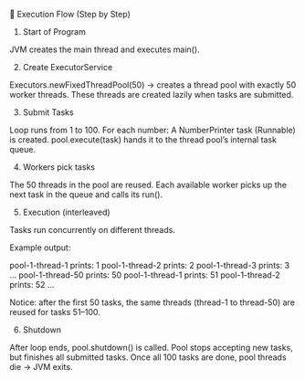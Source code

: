 🔹 Execution Flow (Step by Step)

1. Start of Program

JVM creates the main thread and executes main().

2. Create ExecutorService

Executors.newFixedThreadPool(50) → creates a thread pool with exactly 50 worker threads.
These threads are created lazily when tasks are submitted.

3. Submit Tasks

Loop runs from 1 to 100.
For each number:
A NumberPrinter task (Runnable) is created.
pool.execute(task) hands it to the thread pool’s internal task queue.

4. Workers pick tasks

The 50 threads in the pool are reused.
Each available worker picks up the next task in the queue and calls its run().

5. Execution (interleaved)

Tasks run concurrently on different threads.

Example output:

pool-1-thread-1 prints: 1
pool-1-thread-2 prints: 2
pool-1-thread-3 prints: 3
...
pool-1-thread-50 prints: 50
pool-1-thread-1 prints: 51
pool-1-thread-2 prints: 52
...

Notice: after the first 50 tasks, the same threads (thread-1 to thread-50) are reused for tasks 51–100.

6. Shutdown

After loop ends, pool.shutdown() is called.
Pool stops accepting new tasks, but finishes all submitted tasks.
Once all 100 tasks are done, pool threads die → JVM exits.